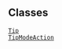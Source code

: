 ---
---
## Classes

<a href="../object/Tip.html#Tip" target="main"><code>Tip</code></a>  
<a href="../object/TipModeAction.html#TipModeAction"
target="main"><code>TipModeAction</code></a>  
